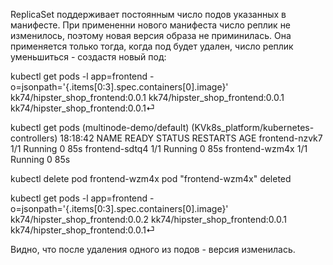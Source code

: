 ReplicaSet поддерживает постоянным число подов указанных в манифесте. При примененни нового манифеста число реплик не изменилось, поэтому новая версия образа не приминилась. Она применяется только тогда, когда под будет удален, число реплик уменьшиться - создастя новый под:

kubectl get pods -l app=frontend -o=jsonpath='{.items[0:3].spec.containers[0].image}'
kk74/hipster_shop_frontend:0.0.1 kk74/hipster_shop_frontend:0.0.1 kk74/hipster_shop_frontend:0.0.1⏎

kubectl get pods       (multinode-demo/default) (KVk8s_platform/kubernetes-controllers) 18:18:42
NAME             READY   STATUS    RESTARTS   AGE
frontend-nzvk7   1/1     Running   0          85s
frontend-sdtq4   1/1     Running   0          85s
frontend-wzm4x   1/1     Running   0          85s

kubectl delete pod frontend-wzm4x
pod "frontend-wzm4x" deleted

kubectl get pods -l app=frontend -o=jsonpath='{.items[0:3].spec.containers[0].image}'
kk74/hipster_shop_frontend:0.0.2 kk74/hipster_shop_frontend:0.0.1 kk74/hipster_shop_frontend:0.0.1⏎

Видно, что после удаления одного из подов - версия изменилась.



